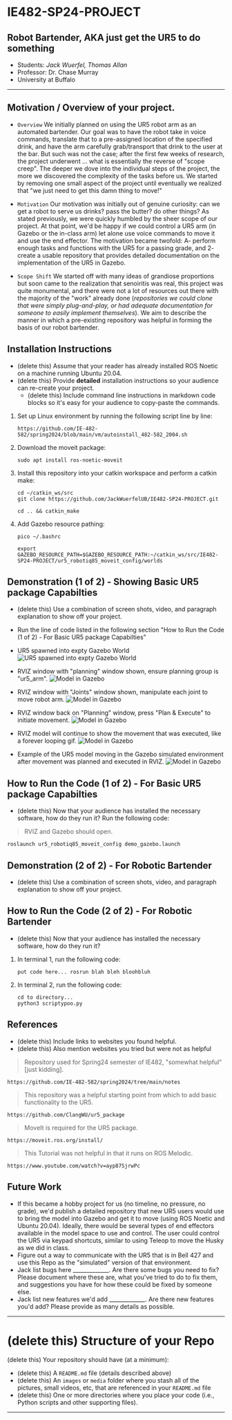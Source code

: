 # IE482-SP24-PROJECT
## Robot Bartender, AKA just get the UR5 to do something
- Students: *Jack Wuerfel, Thomas Allan*
- Professor: Dr. Chase Murray
- University at Buffalo

---

## Motivation / Overview of your project.
  
- `Overview`  We initially planned on using the UR5 robot arm as an automated bartender. Our goal was to have the robot take in voice commands, translate that to a pre-assigned location of the specified drink, and have the arm carefully grab/transport that drink to the user at the bar.  But such was not the case; after the first few weeks of research, the project underwent ... what is essentially the reverse of "scope creep".  The deeper we dove into the individual steps of the project, the more we discovered the complexity of the tasks before us.  We started by removing one small aspect of the project until eventually we realized that "we just need to get this damn thing to move!"

- `Motivation` Our motivation was initially out of genuine curiosity: can we get a robot to serve us drinks? pass the butter? do other things?  As stated previously, we were quickly humbled by the sheer scope of our project.  At that point, we'd be happy if we could control a UR5 arm (in Gazebo or the in-class arm) let alone use voice commands to move it and use the end effector.  The motivation became twofold: A- perform enough tasks and functions with the UR5 for a passing grade, and 2- create a usable repository that provides detailed documentation on the implementation of the UR5 in Gazebo.

- `Scope Shift` We started off with many ideas of grandiose proportions but soon came to the realization that senoiritis was real, this project was quite monumental, and there were not a lot of resources out there with the majority of the "work" already done (*repositories we could clone that were simply plug-and-play, or had adequate documentation for someone to easily implement themselves*). We aim to describe the manner in which a pre-existing repository was helpful in forming the basis of our robot bartender.
  
## Installation Instructions
- (delete this) Assume that your reader has already installed ROS Noetic on a machine running Ubuntu 20.04.
- (delete this) Provide **detailed** installation instructions so your audience can re-create your project.
    - (delete this) Include command line instructions in markdown code blocks so it's easy for your audience to copy-paste the commands.
 
1. Set up Linux environment by running the following script line by line:
   ```
   https://github.com/IE-482-582/spring2024/blob/main/vm/autoinstall_482-582_2004.sh
   ```
2. Download the moveit package:
   ```
   sudo apt install ros-noetic-moveit
   ```
3. Install this repository into your catkin workspace and perform a catkin make:
   ```
   cd ~/catkin_ws/src
   git clone https://github.com/JackWuerfelUB/IE482-SP24-PROJECT.git
   ```
   ```
   cd .. && catkin_make
   ```
4. Add Gazebo resource pathing:
   ```
   pico ~/.bashrc
   ```
   ```
   export GAZEBO_RESOURCE_PATH=$GAZEBO_RESOURCE_PATH:~/catkin_ws/src/IE482-SP24-PROJECT/ur5_robotiq85_moveit_config/worlds
   ```  

## Demonstration (1 of 2) - Showing Basic UR5 package Capabilties
- (delete this) Use a combination of screen shots, video, and paragraph explanation to show off your project.
- Run the line of code listed in the following section "How to Run the Code (1 of 2) - For Basic UR5 package Capabilties"

- UR5 spawned into expty Gazebo World
![UR5 spawned into expty Gazebo World](https://github.com/JackWuerfelUB/IE482-SP24-PROJECT/blob/main/Media/DEMO1%20-%20base%20UR5%20Package%20stuff/1-Demo1%20(arm%20in%20empty%20world).png)

- RVIZ window with "planning" window shown, ensure planning group is "ur5_arm".
![Model in Gazebo](https://github.com/JackWuerfelUB/IE482-SP24-PROJECT/blob/main/Media/DEMO1%20-%20base%20UR5%20Package%20stuff/2-RVIZ%20Demo%20planning%20UR5%20Arm.png)

- RVIZ window with "Joints" window shown, manipulate each joint to move robot arm.
![Model in Gazebo](https://github.com/JackWuerfelUB/IE482-SP24-PROJECT/blob/main/Media/DEMO1%20-%20base%20UR5%20Package%20stuff/3-RVIZ%20Motion%20Planning%20Joints.png)

- RVIZ window back on "Planning" window, press "Plan & Execute" to initiate movement.
![Model in Gazebo](https://github.com/JackWuerfelUB/IE482-SP24-PROJECT/blob/main/Media/DEMO1%20-%20base%20UR5%20Package%20stuff/4-Motion%20Planning%20Close%20Up.png)

- RVIZ model will continue to show the movement that was executed, like a forever looping gif.
![Model in Gazebo](https://github.com/JackWuerfelUB/IE482-SP24-PROJECT/blob/main/Media/DEMO1%20-%20base%20UR5%20Package%20stuff/5-RVIZ%20ARM%20movement.png)

- Example of the UR5 model moving in the Gazebo simulated environment after movement was planned and executed in RVIZ.
![Model in Gazebo](https://github.com/JackWuerfelUB/IE482-SP24-PROJECT/blob/main/Media/DEMO1%20-%20base%20UR5%20Package%20stuff/6-UR5%20arm%20after%20movement.png)


## How to Run the Code (1 of 2) - For Basic UR5 package Capabilties
- (delete this) Now that your audience has installed the necessary software, how do they run it?
Run the following code:
>RVIZ and Gazebo should open.
   ```
   roslaunch ur5_robotiq85_moveit_config demo_gazebo.launch
   ```


## Demonstration (2 of 2) - For Robotic Bartender
- (delete this) Use a combination of screen shots, video, and paragraph explanation to show off your project.


## How to Run the Code (2 of 2) - For Robotic Bartender
- (delete this) Now that your audience has installed the necessary software, how do they run it?
1. In terminal 1, run the following code:
   ```
   put code here... rosrun blah bleh bloohbluh
   ```

2. In terminal 2, run the following code:
   ```
   cd to directory...
   python3 scriptypoo.py
   ```   

## References
- (delete this) Include links to websites you found helpful.
- (delete this) Also mention websites you tried but were not as helpful
> Repository used for Spring24 semester of IE482, "somewhat helpful" [just kidding].
```
https://github.com/IE-482-582/spring2024/tree/main/notes
```
> This repository was a helpful starting point from which to add basic functionality to the UR5.
```
https://github.com/ClangWU/ur5_package
```
> MoveIt is required for the UR5 package.
```
https://moveit.ros.org/install/
```
> This Tutorial was not helpful in that it runs on ROS Melodic.
```
https://www.youtube.com/watch?v=ayp87SjrwPc
```
## Future Work
- If this became a hobby project for us (no timeline, no pressure, no grade), we'd publish a detailed repository that new UR5 users would use to bring the model into Gazebo and get it to move (using ROS Noetic and Ubuntu 20.04).  Ideally, there would be several types of end effectors available in the model space to use and control.  The user could control the UR5 via keypad shortcuts, similar to using Teleop to move the Husky as we did in class.
- Figure out a way to communicate with the UR5 that is in Bell 427 and use this Repo as the "simulated" version of that environment.
- Jack list bugs here _____________.  Are there some bugs you need to fix?  Please document where these are, what you've tried to do to fix them, and suggestions you have for how these could be fixed by someone else.
- Jack list new features we'd add _____________. Are there new features you'd add?  Please provide as many details as possible.

---
# (delete this) Structure of your Repo
(delete this) Your repository should have (at a minimum):
- (delete this) A `README.md` file (details described above)
- (delete this) An `images` or `media` folder where you stash all of the pictures, small videos, etc, that are referenced in your `README.md` file
- (delete this) One or more directories where you place your code (i.e., Python scripts and other supporting files).

--- 


